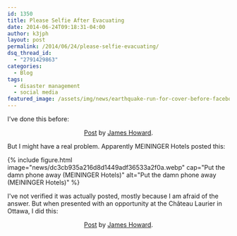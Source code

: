 ```yaml
---
id: 1350
title: Please Selfie After Evacuating
date: 2014-06-24T09:18:31-04:00
author: k3jph
layout: post
permalink: /2014/06/24/please-selfie-evacuating/
dsq_thread_id:
  - "2791429863"
categories:
  - Blog
tags:
  - disaster management
  - social media
featured_image: /assets/img/news/earthquake-run-for-cover-before-facebook.webp
---
```


I've done this before:

<center><div id="fb-root"></div> <script>(function(d, s, id) { var js, fjs = d.getElementsByTagName(s)[0]; if (d.getElementById(id)) return; js = d.createElement(s); js.id = id; js.src = "//connect.facebook.net/en_US/all.js#xfbml=1"; fjs.parentNode.insertBefore(js, fjs); }(document, 'script', 'facebook-jssdk'));</script>
<div class="fb-post" data-href="https://www.facebook.com/howardjp/posts/511177486302" data-width="466"><div class="fb-xfbml-parse-ignore"><a href="https://www.facebook.com/howardjp/posts/511177486302">Post</a> by <a href="https://www.facebook.com/howardjp">James Howard</a>.</div></div></center>

But I might have a real problem.  Apparently MEININGER Hotels posted this:

{% include figure.html image="news/dc3cb935a216d8d1449adf36533a2f0a.webp" 
   cap="Put the damn phone away (MEININGER Hotels)"
   alt="Put the damn phone away (MEININGER Hotels)" %}

I've not verified it was actually posted, mostly because I am afraid of the answer.  But when presented with an opportunity at the Château Laurier in Ottawa, I did this:

<center><div id="fb-root"></div> <script>(function(d, s, id) { var js, fjs = d.getElementsByTagName(s)[0]; if (d.getElementById(id)) return; js = d.createElement(s); js.id = id; js.src = "//connect.facebook.net/en_US/all.js#xfbml=1"; fjs.parentNode.insertBefore(js, fjs); }(document, 'script', 'facebook-jssdk'));</script>
<div class="fb-post" data-href="https://www.facebook.com/photo.php?v=526845801872" data-width="466"><div class="fb-xfbml-parse-ignore"><a href="https://www.facebook.com/photo.php?v=526845801872">Post</a> by <a href="https://www.facebook.com/howardjp">James Howard</a>.</div></div></center>
